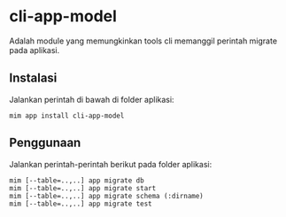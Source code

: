 # cli-app-model

Adalah module yang memungkinkan tools cli memanggil perintah migrate pada
aplikasi.

## Instalasi

Jalankan perintah di bawah di folder aplikasi:

```
mim app install cli-app-model
```

## Penggunaan

Jalankan perintah-perintah berikut pada folder aplikasi:

```
mim [--table=..,..] app migrate db
mim [--table=..,..] app migrate start
mim [--table=..,..] app migrate schema (:dirname)
mim [--table=..,..] app migrate test
```
